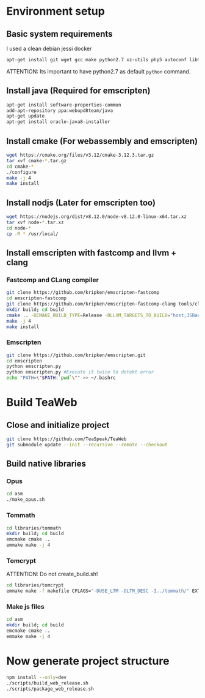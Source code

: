 
# Environment setup
## Basic system requirements
I used a clean debian jessi docker
```bash
apt-get install git wget gcc make python2.7 xz-utils php5 autoconf libtool zip
```
ATTENTION: Its important to have python2.7 as default `python` command.

## Install java (Required for emscripten)
```bash
apt-get install software-properties-common
add-apt-repository ppa:webupd8team/java
apt-get update
apt-get install oracle-java8-installer
```

## Install cmake (For webassembly and emscripten)
```bash
wget https://cmake.org/files/v3.12/cmake-3.12.3.tar.gz
tar xvf cmake-*.tar.gz
cd cmake-*
./configure
make -j 4
make install
```

## Install nodjs (Later for emscripten too)
```bash
wget https://nodejs.org/dist/v8.12.0/node-v8.12.0-linux-x64.tar.xz
tar xvf node-*.tar.xz
cd node-*
cp -R * /usr/local/
```

## Install emscripten with fastcomp and llvm + clang
### Fastcomp and CLang compiler
```bash
git clone https://github.com/kripken/emscripten-fastcomp
cd emscripten-fastcomp
git clone https://github.com/kripken/emscripten-fastcomp-clang tools/clang
mkdir build; cd build
cmake .. -DCMAKE_BUILD_TYPE=Release -DLLVM_TARGETS_TO_BUILD="host;JSBackend" -DLLVM_INCLUDE_EXAMPLES=OFF -DLLVM_INCLUDE_TESTS=OFF -DCLANG_INCLUDE_TESTS=OFF
make -j 4
make install
```
### Emscripten
```bash
git clone https://github.com/kripken/emscripten.git
cd emscripten
python emscripten.py
python emscripten.py #Execute it twice to detekt error
echo "PATH=\"$PATH:`pwd`\"" >> ~/.bashrc
```

# Build TeaWeb
## Close and initialize project
```bash
git clone https://github.com/TeaSpeak/TeaWeb
git submodule update --init --recursive --remote --checkout
```

## Build native libraries
### Opus
```bash
cd asm
./make_opus.sh
```

### Tommath
```bash
cd libraries/tommath
mkdir build; cd build
emcmake cmake ..
emmake make -j 4
```

### Tomcrypt
ATTENTION: Do not create_build.sh!
```bash
cd libraries/tomcrypt
emmake make -f makefile CFLAGS="-DUSE_LTM -DLTM_DESC -I../tommath/" EXTRALIBS="$(pwd)/../tommath/build/libtommathStatic.a" test
```

### Make js files
```bash
cd asm
mkdir build; cd build
emcmake cmake ..
emmake make -j 4
```

# Now generate project structure
```bash
npm install --only=dev
./scripts/build_web_release.sh
./scripts/package_web_release.sh
```